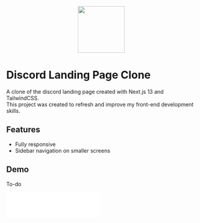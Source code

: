 <div align="center" width="6px">
  
  <img src="https://github.com/FPLCodes/Discord-Clone/blob/main/public/favicon.ico" width="124" height="124">
  
</div>

# Discord Landing Page Clone 

A clone of the discord landing page created with Next.js 13 and TailwindCSS. <br>
This project was created to refresh and improve my front-end development skills.

## Features
- Fully responsive
- Sidebar navigation on smaller screens

## Demo
To-do

![alt text](https://github.com/FPLCodes/Discord-Clone/blob/main/public/svgexport-1.svg)
